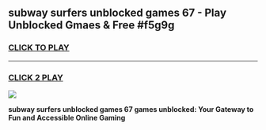 
## subway surfers unblocked games 67 - Play Unblocked Gmaes & Free #f5g9g
<h3>
<a href="https://premium.freeplayer.one?title=subway_surfers_unblocked_games_67&ref=01M">CLICK TO PLAY</a></h3>
<hr>

<h3>
<a href="https://premium.freeplayer.one?title=subway_surfers_unblocked_games_67&ref=01M">CLICK 2 PLAY</a>
  
</h3>

<a href="https://premium.freeplayer.one?title=subway_surfers_unblocked_games_67&ref=01M"><img src="https://clearcache.store/games.png"></a>


**subway surfers unblocked games 67 games unblocked: Your Gateway to Fun and Accessible Online Gaming**
